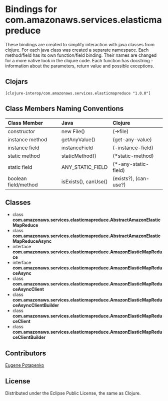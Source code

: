 # Bindings for com.amazonaws.services.elasticmapreduce

These bindings are created to simplify interaction with java classes from clojure.
For each java class was created a separate namespace.
Each method/field has its own function/field binding.
Their names are changed for a more native look in the clojure code. Each function has docstring - information about the parameters, return value and possible exceptions.

## Clojars

```
[clojure-interop/com.amazonaws.services.elasticmapreduce "1.0.0"]
```

## Class Members Naming Conventions

| Class Member | Java | Clojure |
|:--|:--|:--|
| constructor | new File() | (->file) |
| instance method | getAnyValue() | (get-any-value) |
| instance field | instanceField | (-instance-field) |
| static method | staticMethod() | (*static-method) |
| static field | ANY_STATIC_FIELD | (*-any-static-field) |
| boolean field/method | isExists(), canUse() | (exists?), (can-use?) |

## Classes

- class **com.amazonaws.services.elasticmapreduce.AbstractAmazonElasticMapReduce**
- class **com.amazonaws.services.elasticmapreduce.AbstractAmazonElasticMapReduceAsync**
- interface **com.amazonaws.services.elasticmapreduce.AmazonElasticMapReduce**
- interface **com.amazonaws.services.elasticmapreduce.AmazonElasticMapReduceAsync**
- class **com.amazonaws.services.elasticmapreduce.AmazonElasticMapReduceAsyncClient**
- class **com.amazonaws.services.elasticmapreduce.AmazonElasticMapReduceAsyncClientBuilder**
- class **com.amazonaws.services.elasticmapreduce.AmazonElasticMapReduceClient**
- class **com.amazonaws.services.elasticmapreduce.AmazonElasticMapReduceClientBuilder**

## Contributors

[Eugene Potapenko](https://github.com/potapenko/)

## License

Distributed under the Eclipse Public License, the same as Clojure.
